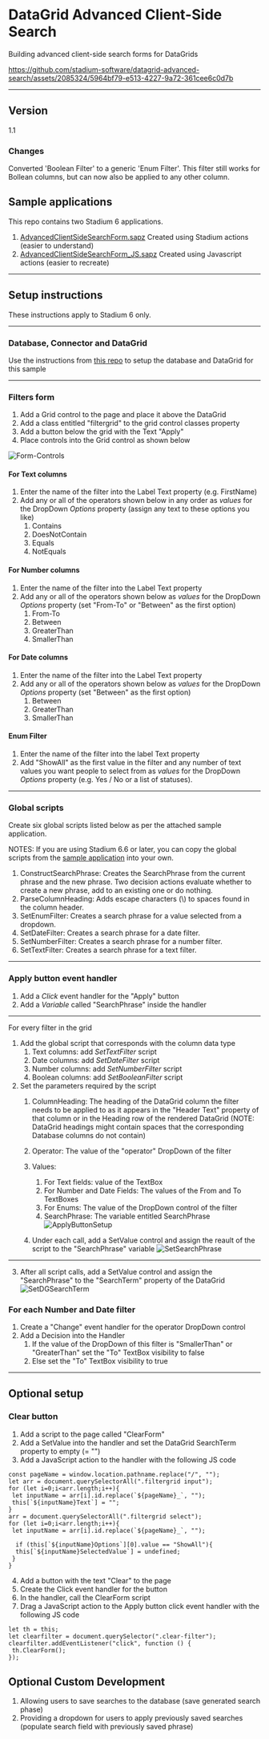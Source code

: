 # DataGrid Advanced Client-Side Search

Building advanced client-side search forms for DataGrids


https://github.com/stadium-software/datagrid-advanced-search/assets/2085324/5964bf79-e513-4227-9a72-361cee6c0d7b


<hr>

## Version
1.1

### Changes
Converted 'Boolean Filter' to a generic 'Enum Filter'. This filter still works for Bollean columns, but can now also be applied to any other column. 

## Sample applications
This repo contains two Stadium 6 applications. 
1. [AdvancedClientSideSearchForm.sapz](Stadium6/AdvancedClientSideSearchForm.sapz?raw=true)
Created using Stadium actions (easier to understand)
2. [AdvancedClientSideSearchForm_JS.sapz](Stadium6/AdvancedClientSideSearchForm_JS.sapz?raw=true)
Created using Javascript actions (easier to recreate)

<hr>

## Setup instructions
These instructions apply to Stadium 6 only.

<hr>

### Database, Connector and DataGrid
Use the instructions from [this repo](/stadium-software/samples-database) to setup the database and DataGrid for this sample

<hr>

### Filters form

1. Add a Grid control to the page and place it above the DataGrid
2. Add a class entitled "filtergrid" to the grid control classes property
3. Add a button below the grid with the Text "Apply"
4. Place controls into the Grid control as shown below

![Form-Controls](https://github.com/stadium-software/datagrid-advanced-search/assets/2085324/35ebab95-12e2-4416-8aaf-bd302c2f6462)

#### For Text columns

1. Enter the name of the filter into the Label Text property (e.g. FirstName)
2. Add any or all of the operators shown below in any order as *values* for the DropDown  *Options* property (assign any text to these options you like)
   1. Contains
   2. DoesNotContain
   3. Equals
   4. NotEquals

#### For Number columns

1. Enter the name of the filter into the Label Text property
2. Add any or all of the operators shown below as *values* for the DropDown  *Options* property (set "From-To" or "Between" as the first option)
   1. From-To
   2. Between
   3. GreaterThan
   4. SmallerThan

#### For Date columns

1. Enter the name of the filter into the Label Text property
2. Add any or all of the operators shown below as *values* for the DropDown  *Options* property (set "Between" as the first option)
   1. Between
   2. GreaterThan
   3. SmallerThan

#### Enum Filter

1. Enter the name of the filter into the label Text property
2. Add "ShowAll" as the first value in the filter and any number of text values you want people to select from as *values* for the DropDown *Options* property (e.g. Yes / No or a list of statuses). 

<hr>

### Global scripts

Create six global scripts listed below as per the attached sample application. 

NOTES: If you are using Stadium 6.6 or later, you can copy the global scripts from the [sample application](Stadium6/AdvancedClientSideSearchForm_JS.sapz?raw=true) into your own. 

1. ConstructSearchPhrase: Creates the SearchPhrase from the current phrase and the new phrase. Two decision actions evaluate whether to create a new phrase, add to an existing one or do nothing. 
1. ParseColumnHeading: Adds escape characters (\\) to spaces found in the column header. 
1. SetEnumFilter: Creates a search phrase for a value selected from a dropdown. 
1. SetDateFilter: Creates a search phrase for a date filter.
1. SetNumberFilter: Creates a search phrase for a number filter.
1. SetTextFilter: Creates a search phrase for a text filter. 

<hr>

### Apply button event handler

1. Add a *Click* event handler for the "Apply" button
2. Add a *Variable* called "SearchPhrase" inside the handler
-------------------
For every filter in the grid
1. Add the global script that corresponds with the column data type 
   1. Text columns: add *SetTextFilter* script
   2. Date columns: add *SetDateFilter* script
   3. Number columns: add *SetNumberFilter* script
   4. Boolean columns:  add *SetBooleanFilter* script
2. Set the parameters required by the script
   1. ColumnHeading: The heading of the DataGrid column the filter needs to be applied to as it appears in the "Header Text" property of that column or in the Heading row of the rendered DataGrid (NOTE: DataGrid headings might contain spaces that the corresponding Database columns do not contain)
   2. Operator: The value of the "operator" DropDown of the filter
   3. Values: 
      1. For Text fields: value of the TextBox
      2. For Number and Date Fields: The values of the From and To TextBoxes
      3. For Enums: The value of the DropDown control of the filter
      4. SearchPhrase: The variable entitled SearchPhrase
![ApplyButtonSetup](https://github.com/stadium-software/datagrid-advanced-search/assets/2085324/053ce56b-06c6-42be-b76f-7e505f67cf66)

   1. Under each call, add a SetValue control and assign the reault of the script to the "SearchPhrase" variable
![SetSearchPhrase](https://github.com/stadium-software/datagrid-advanced-search/assets/2085324/432e2f33-17d0-4aca-b37f-952af5ffcfa4)
-------------------
3. After all script calls, add a SetValue control and assign the "SearchPhrase" to the "SearchTerm" property of the DataGrid
![SetDGSearchTerm](https://github.com/stadium-software/datagrid-advanced-search/assets/2085324/0837b0f8-168f-4524-b5d2-f1a3f82e76cd)

### For each Number and Date filter

1. Create a "Change" event handler for the operator DropDown control
2. Add a Decision into the Handler
   1. If the value of the DropDown of this filter is "SmallerThan" or "GreaterThan" set the "To" TextBox visibility to false
   2. Else  set the "To" TextBox visibility to true

<hr>

## Optional setup

### Clear button

1. Add a script to the page called "ClearForm"
2. Add a SetValue into the handler and set the DataGrid SearchTerm property to empty (= "")
3. Add a JavaScript action to the handler with the following JS code

```
const pageName = window.location.pathname.replace("/", "");
let arr = document.querySelectorAll(".filtergrid input");
for (let i=0;i<arr.length;i++){
 let inputName = arr[i].id.replace(`${pageName}_`, "");
 this[`${inputName}Text`] = "";
}
arr = document.querySelectorAll(".filtergrid select");
for (let i=0;i<arr.length;i++){
 let inputName = arr[i].id.replace(`${pageName}_`, "");
 
  if (this[`${inputName}Options`][0].value == "ShowAll"){
  this[`${inputName}SelectedValue`] = undefined;
 } 
}
```

4. Add a button with the text "Clear" to the page
5. Create the Click event handler for the button
6. In the handler, call the ClearForm script
7. Drag a JavaScript action to the Apply button click event handler with the following JS code

```
let th = this;
let clearfilter = document.querySelector(".clear-filter");
clearfilter.addEventListener("click", function () {
 th.ClearForm();
});
```

## Optional Custom Development
1. Allowing users to save searches to the database (save generated search phase)
2. Providing a dropdown for users to apply previously saved searches (populate search field with previously saved phrase)
